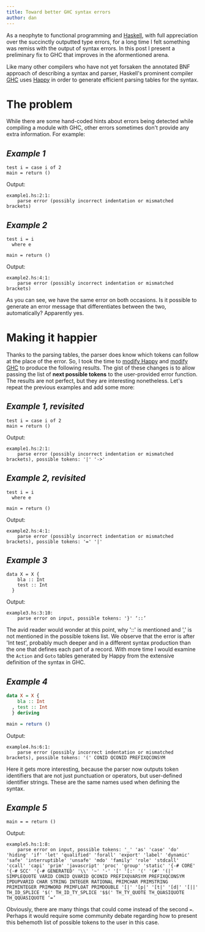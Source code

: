 ```yaml
---
title: Toward better GHC syntax errors
author: dan
---
```


As a neophyte to functional programming and [Haskell](http://www.haskell.org), with full appreciation over the succinctly outputted type errors, for a long time I felt something was remiss with the output of syntax errors. In this post I present a preliminary fix to GHC that improves in the aformentioned arena.

Like many other compilers who have not yet forsaken the annotated BNF approach of describing a syntax and parser, Haskell's prominent compiler [GHC](https://www.haskell.org/ghc/) uses [Happy](https://www.haskell.org/happy/) in order to generate efficient parsing tables for the syntax.

# The problem #

While there are some hand-coded hints about errors being detected while compiling a module with GHC, other errors sometimes don't provide any extra information. For example:

## *Example 1* ##

~~~~ {.haskell .numberLines startFrom="1" }
test i = case i of 2
main = return ()
~~~~

Output:
```shell
example1.hs:2:1:
    parse error (possibly incorrect indentation or mismatched brackets)
```

## *Example 2* ##

~~~~ {.haskell .numberLines startFrom="1" }
test i = i
  where e

main = return ()
~~~~

Output:
```
example2.hs:4:1:
    parse error (possibly incorrect indentation or mismatched brackets)
```

As you can see, we have the same error on both occasions. Is it possible to generate an error message that differentiates between the two, automatically? Apparently yes.

# Making it happier #

Thanks to the parsing tables, the parser does know which tokens can follow at the place of the error. So, I took the time to [modify Happy](https://github.com/da-x/happy/commits/master) and [modify GHC](https://github.com/da-x/ghc/commits/ghc-7.10-with-fixes) to produce the following results. The gist of these changes is to allow passing the list of **next possible tokens** to the user-provided error function. The results are not perfect, but they are interesting nonetheless. Let's repeat the previous examples and add some more:

## *Example 1, revisited* ##

~~~~ {.haskell .numberLines startFrom="1" }
test i = case i of 2
main = return ()
~~~~

Output:
```shell
example1.hs:2:1:
    parse error (possibly incorrect indentation or mismatched brackets), possible tokens: '|' '->'
```

## *Example 2, revisited* ##

~~~~ {.haskell .numberLines startFrom="1" }
test i = i
  where e

main = return ()
~~~~

Output:
```
example2.hs:4:1:
    parse error (possibly incorrect indentation or mismatched brackets), possible tokens: '=' '|'
```

## *Example 3* ##

~~~~ {.haskell .numberLines startFrom="1" }
data X = X {
    bla :: Int
    test :: Int
  }
~~~~

Output:
```
example3.hs:3:10:
    parse error on input, possible tokens: '}' ‘::’
```

The avid reader would wonder at this point, why '::' is mentioned and ',' is not mentioned in the possible tokens list. We observe that the error is after 'Int test', probably much deeper and in a different syntax production than the one that defines each part of a record. With more time I would examine the `Action` and `Goto` tables generated by Happy from the extensive definition of the syntax in GHC.

## *Example 4* ##

```haskell
data X = X {
    bla :: Int
  , test :: Int
  } deriving

main = return ()
```

Output:
```
example4.hs:6:1:
    parse error (possibly incorrect indentation or mismatched brackets), possible tokens: '(' CONID QCONID PREFIXQCONSYM
```

Here it gets more interesting, because the parser now outputs token identifiers that are not just punctuation or operators, but user-defined identifier strings. These are the same names used when defining the syntax.

## *Example 5* ##

~~~~ {.haskell .numberLines startFrom="1" }
main = = return ()
~~~~

Output:
```
example5.hs:1:8:
    parse error on input, possible tokens: '_' 'as' 'case' 'do' 'hiding' 'if' 'let' 'qualified' 'forall' 'export' 'label' 'dynamic' 'safe' 'interruptible' 'unsafe' 'mdo' 'family' 'role' 'stdcall' 'ccall' 'capi' 'prim' 'javascript' 'proc' 'group' 'static' '{-# CORE' '{-# SCC' '{-# GENERATED' '\\' '~' '-' '[' '[:' '(' '(#' '(|' SIMPLEQUOTE VARID CONID QVARID QCONID PREFIXQVARSYM PREFIXQCONSYM IPDUPVARID CHAR STRING INTEGER RATIONAL PRIMCHAR PRIMSTRING PRIMINTEGER PRIMWORD PRIMFLOAT PRIMDOUBLE '[|' '[p|' '[t|' '[d|' '[||' TH_ID_SPLICE '$(' TH_ID_TY_SPLICE '$$(' TH_TY_QUOTE TH_QUASIQUOTE TH_QQUASIQUOTE ‘=’

```

Obviously, there are many things that could come instead of the second `=`. Perhaps it would require some community debate regarding how to present this behemoth list of possible tokens to the user in this case.

